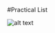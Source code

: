 #Practical List

![alt text](https://github.com/[username]/[reponame]/blob/[branch]/assets/list.png?raw=true)
